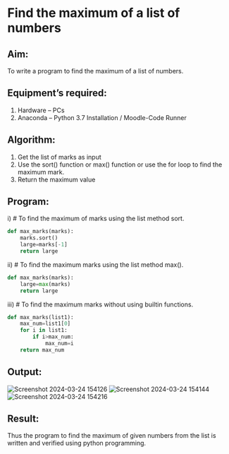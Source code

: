 # Find the maximum of a list of numbers
## Aim:
To write a program to find the maximum of a list of numbers.
## Equipment’s required:
1.	Hardware – PCs
2.	Anaconda – Python 3.7 Installation / Moodle-Code Runner
## Algorithm:
1.	Get the list of marks as input
2.	Use the sort() function or max() function or use the for loop to find the maximum mark.
3.	Return the maximum value
## Program:

i)	# To find the maximum of marks using the list method sort.
```Python
def max_marks(marks):
    marks.sort()
    large=marks[-1]
    return large


```

ii)	# To find the maximum marks using the list method max().
```Python
def max_marks(marks):
    large=max(marks)
    return large


```

iii) # To find the maximum marks without using builtin functions.
```Python
def max_marks(list1):
    max_num=list1[0]
    for i in list1:
        if i>max_num:
            max_num=i
    return max_num


```



## Output:
![Screenshot 2024-03-24 154126](https://github.com/drgbhuvaneswari/FindMaximum/assets/135305537/5c84441e-fe6d-4951-b547-713de394db1b)
![Screenshot 2024-03-24 154144](https://github.com/drgbhuvaneswari/FindMaximum/assets/135305537/a8cfece2-608a-482c-83a0-7f2add6cf919)
![Screenshot 2024-03-24 154216](https://github.com/drgbhuvaneswari/FindMaximum/assets/135305537/639e9d6e-5279-404b-8202-710ec2f79f8b)

## Result:
Thus the program to find the maximum of given numbers from the list is written and verified using python programming.
